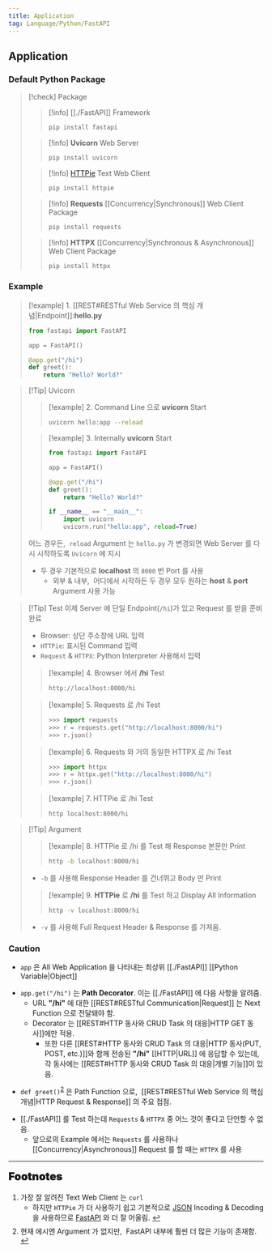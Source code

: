 ```yaml
---
title: Application
tag: Language/Python/FastAPI
---
```


## Application

### Default Python Package

> [!check] Package
>
> > [!info] [[./FastAPI]] Framework
>   > ```zsh
>   > pip install fastapi
>   > ```
>
> > [!info] **Uvicorn** Web Server
>   > ```zsh
>   > pip install uvicorn
>   > ```
>
> > [!info] <span id="httpie-ref"><a href="#footnote-httpie">HTTPie</a></span> Text Web Client
>   > ```zsh
>   > pip install httpie
>   > ```
>
> > [!info] **Requests** [[Concurrency|Synchronous]] Web Client Package
>   > ```zsh
>   > pip install requests
>   > ```
>
> > [!info] **HTTPX** [[Concurrency|Synchronous & Asynchronous]] Web Client Package
>   > ```zsh
>   > pip install httpx
>   > ```

### Example

> [!example] 1. [[REST#RESTful Web Service 의 핵심 개념|Endpoint]]:**hello.py**
>
> ```python
> from fastapi import FastAPI
>
> app = FastAPI()
> 
> @app.get("/hi")
> def greet():
>     return "Hello? World?"
> ```

> [!Tip] Uvicorn
>
> > [!example] 2. Command Line 으로 **uvicorn** Start
> >
> > ```zsh
> > uvicorn hello:app --reload
> > ```
>
> > [!example] 3. Internally **uvicorn** Start
> >
> > ```python
> > from fastapi import FastAPI
> >
> > app = FastAPI()
> > 
> > @app.get("/hi")
> > def greet():
> >     return "Hello? World?"
> >
> > if __name__ == "__main__":
> >     import uvicorn
> >     uvicorn.run("hello:app", reload=True)
> > ```
>
> 어느 경우든, &nbsp;`reload` Argument 는 `hello.py` 가 변경되면 Web Server 를 다시 시작하도록 `Uvicorn` 에 지시
>
> - 두 경우 기본적으로 **localhost** 의 `8000` 번 Port 를 사용
>   - 외부 & 내부, &nbsp;어디에서 시작하든 두 경우 모두 원하는 **host** & **port** Argument 사용 가능

> [!Tip] Test
> 이제 Server 에 단일 Endpoint(`/hi`)가 있고 Request 를 받을 준비 완료
>
> - Browser: 상단 주소창에 URL 입력
> - `HTTPie`: 표시된 Command 입력
> - `Request` & `HTTPX`: Python Interpreter 사용해서 입력
>
> > [!example] 4. Browser 에서 **/hi** Test
> >
> > ```zsh
> > http://localhost:8000/hi
> > ```
>
> > [!example] 5. Requests 로 /hi Test
> >
> > ```python
> > >>> import requests
> > >>> r = requests.get("http://localhost:8000/hi")
> > >>> r.json()
> > ```
>
> > [!example] 6. Requests 와 거의 동일한 HTTPX 로 /hi Test
> >
> > ```python
> > >>> import httpx
> > >>> r = httpx.get("http://localhost:8000/hi")
> > >>> r.json()
> > ```
>
> > [!example] 7. HTTPie 로 /hi Test
> >
> > ```zsh
> > http localhost:8000/hi
> > ```

> [!Tip] Argument
>
> > [!example] 8. HTTPie 로 /hi 를 Test 해 Response 본문만 Print
> >
> > ```zsh
> > http -b localhost:8000/hi
> > ```
>
> - `-b` 를 사용해 Response Header 를 건너뛰고 Body 만 Print
>
> > [!example] 9. **HTTPie** 로 **/hi** 를 Test 하고 Display All Information
> >
> > ```zsh
> > http -v localhost:8000/hi
> > ```
>
> - `-v` 를 사용해 Full Request Header & Response 를 가져옴.

### Caution

- `app` 은 All Web Application 을 나타내는 최상위 [[./FastAPI]] [[Python Variable|Object]]

<p style='margin-top: 0.5em; margin-bottom: 0.5em'></p>

- `app.get("/hi")` 는 **Path Decorator**. 이는 [[./FastAPI]] 에 다음 사항을 알려줌.
  - URL **"/hi"** 에 대한 [[REST#RESTful Communication|Request]] 는 Next Function 으로 전달돼야 함.
  - Decorator 는 [[REST#HTTP 동사와 CRUD Task 의 대응|HTTP GET 동사]]에만 적용.
    - 또한 다른 [[REST#HTTP 동사와 CRUD Task 의 대응|HTTP 동사(PUT, POST, etc.)]]와 함께 전송된 **"/hi"** [[HTTP|URL]] 에 응답할 수 있는데, 각 동사에는 [[REST#HTTP 동사와 CRUD Task 의 대응|개별 기능]]이 있음.

<p style='margin-top: 0.5em; margin-bottom: 0.5em'></p>

- `def greet()`<sup id="greet-ref"><a href="#footnote-greet">2</a></sup> 은 Path Function 으로, &nbsp;[[REST#RESTful Web Service 의 핵심 개념|HTTP Request & Response]] 의 주요 접점.

<p style='margin-top: 0.5em; margin-bottom: 0.5em'></p>

- [[./FastAPI]] 를 Test 하는데 `Requests` & `HTTPX` 중 어느 것이 좋다고 단언할 수 없음.
  - 앞으로의 Example 에서는 `Requests` 를 사용하나 [[Concurrency|Asynchronous]] Request 를 할 때는 `HTTPX` 를 사용

---

<span style="display: block; font-size: 1.5em; margin-top: 0.83em; margin-bottom: 0.83em; margin-left: 0; margin-right: 0; font-weight: 900; text-shadow: 0px 0px 0.5px #000">Footnotes</span>

<ol>
  <li id="footnote-httpie">가장 잘 알려진 Text Web Client 는 <code>curl</code>
    <ul>
      <li>하지만 <code>HTTPie</code> 가 더 사용하기 쉽고 기본적으로 <a href="JSON & API Data Type.md#JSON(JavaScript Object Notation)">JSON</a> Incoding & Decoding 을 사용하므로 <a href="FastAPI.md">FastAPI</a> 와 더 잘 어울림.
        <a href="#httpie-ref" title="Return">↩</a>
      </li>
    </ul>
  </li>
  <p style='margin-top: 0.5em; margin-bottom: 0.5em'></p>
  <li id="footnote-greet">현재 에시엔 Argument 가 없지만, &nbsp;FastAPI 내부에 훨씬 더 많은 기능이 존재함.
    <a href="#greet-ref" title="Return">↩</a>
  </li>
</ol>
